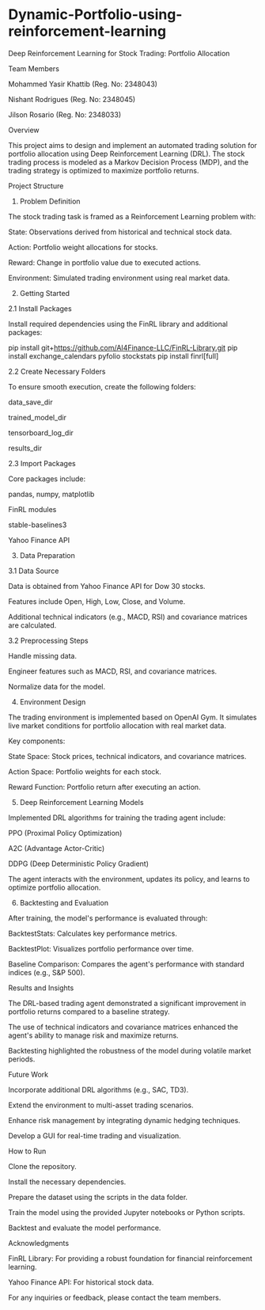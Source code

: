 # Dynamic-Portfolio-using-reinforcement-learning

Deep Reinforcement Learning for Stock Trading: Portfolio Allocation

Team Members

Mohammed Yasir Khattib (Reg. No: 2348043)

Nishant Rodrigues (Reg. No: 2348045)

Jilson Rosario (Reg. No: 2348033)

Overview

This project aims to design and implement an automated trading solution for portfolio allocation using Deep Reinforcement Learning (DRL). The stock trading process is modeled as a Markov Decision Process (MDP), and the trading strategy is optimized to maximize portfolio returns.

Project Structure

1. Problem Definition

The stock trading task is framed as a Reinforcement Learning problem with:

State: Observations derived from historical and technical stock data.

Action: Portfolio weight allocations for stocks.

Reward: Change in portfolio value due to executed actions.

Environment: Simulated trading environment using real market data.

2. Getting Started

2.1 Install Packages

Install required dependencies using the FinRL library and additional packages:

pip install git+https://github.com/AI4Finance-LLC/FinRL-Library.git
pip install exchange_calendars pyfolio stockstats
pip install finrl[full]

2.2 Create Necessary Folders

To ensure smooth execution, create the following folders:

data_save_dir

trained_model_dir

tensorboard_log_dir

results_dir

2.3 Import Packages

Core packages include:

pandas, numpy, matplotlib

FinRL modules

stable-baselines3

Yahoo Finance API

3. Data Preparation

3.1 Data Source

Data is obtained from Yahoo Finance API for Dow 30 stocks.

Features include Open, High, Low, Close, and Volume.

Additional technical indicators (e.g., MACD, RSI) and covariance matrices are calculated.

3.2 Preprocessing Steps

Handle missing data.

Engineer features such as MACD, RSI, and covariance matrices.

Normalize data for the model.

4. Environment Design

The trading environment is implemented based on OpenAI Gym. It simulates live market conditions for portfolio allocation with real market data.

Key components:

State Space: Stock prices, technical indicators, and covariance matrices.

Action Space: Portfolio weights for each stock.

Reward Function: Portfolio return after executing an action.

5. Deep Reinforcement Learning Models

Implemented DRL algorithms for training the trading agent include:

PPO (Proximal Policy Optimization)

A2C (Advantage Actor-Critic)

DDPG (Deep Deterministic Policy Gradient)

The agent interacts with the environment, updates its policy, and learns to optimize portfolio allocation.

6. Backtesting and Evaluation

After training, the model's performance is evaluated through:

BacktestStats: Calculates key performance metrics.

BacktestPlot: Visualizes portfolio performance over time.

Baseline Comparison: Compares the agent's performance with standard indices (e.g., S&P 500).

Results and Insights

The DRL-based trading agent demonstrated a significant improvement in portfolio returns compared to a baseline strategy.

The use of technical indicators and covariance matrices enhanced the agent's ability to manage risk and maximize returns.

Backtesting highlighted the robustness of the model during volatile market periods.

Future Work

Incorporate additional DRL algorithms (e.g., SAC, TD3).

Extend the environment to multi-asset trading scenarios.

Enhance risk management by integrating dynamic hedging techniques.

Develop a GUI for real-time trading and visualization.

How to Run

Clone the repository.

Install the necessary dependencies.

Prepare the dataset using the scripts in the data folder.

Train the model using the provided Jupyter notebooks or Python scripts.

Backtest and evaluate the model performance.

Acknowledgments

FinRL Library: For providing a robust foundation for financial reinforcement learning.

Yahoo Finance API: For historical stock data.

For any inquiries or feedback, please contact the team members.

